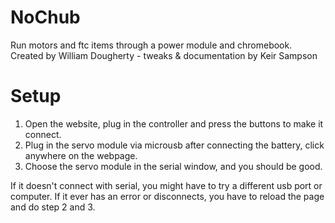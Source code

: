 # NoChub
Run motors and ftc items through a power module and chromebook. Created by William Dougherty - tweaks &amp; documentation by Keir Sampson


# Setup

1. Open the website, plug in the controller and press the buttons to make it connect.
2. Plug in the servo module via microusb after connecting the battery, click anywhere on the webpage.
3. Choose the servo module in the serial window, and you should be good.

If it doesn't connect with serial, you might have to try a different usb port or computer. 
If it ever has an error or disconnects, you have to reload the page and do step 2 and 3.
